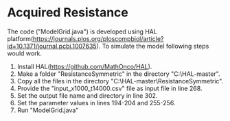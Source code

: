 # Acquired Resistance
The code ("ModelGrid.java") is developed using HAL platform(https://journals.plos.org/ploscompbiol/article?id=10.1371/journal.pcbi.1007635). To simulate the model following steps would work.

1. Install HAL(https://github.com/MathOnco/HAL).
2. Make a folder "ResistanceSymmetric" in the directory "C:\HAL-master".
3. Copy all the files in the directory "C:\HAL-master\ResistanceSymmetric".
4. Provide the "input_x1000_t14000.csv" file as input file in line 268.
5. Set the output file name and directory in line 302.
6. Set the parameter values in lines 194-204 and 255-256.
7. Run "ModelGrid.java"

